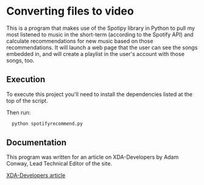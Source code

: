 # Converting files to video
This is a program that makes use of the Spotipy library in Python to pull my most listened to music in the short-term (according to the Spotify API) and calculate recommendations for new music based on those recommendations. It will launch a web page that the user can see the songs embedded in, and will create a playlist in the user's account with those songs, too.


## Execution

To execute this project you'll need to install the dependencies listed at the top of the script.

Then run:

```bash
  python spotifyrecommend.py
```

## Documentation
This program was written for an article on XDA-Developers by Adam Conway, Lead Technical Editor of the site.

[XDA-Developers article](https://www.xda-developers.com/built-own-spotify-recommender-new-music/)
